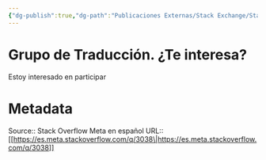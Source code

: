 ```yaml
---
{"dg-publish":true,"dg-path":"Publicaciones Externas/Stack Exchange/Stack Overflow en español/Stack Overflow en español Meta/es.meta.stackoverflow.com-3038.md","permalink":"/publicaciones-externas/stack-exchange/stack-overflow-en-espanol/stack-overflow-en-espanol-meta/es-meta-stackoverflow-com-3038/","title":"Grupo de Traducción. ¿Te interesa?","hide":true,"noteIcon":"\"0\"","created":"2024-04-03T12:49:10.680-06:00","updated":"2024-04-05T16:44:02.275-06:00"}
---
```


# Grupo de Traducción. ¿Te interesa?

Estoy interesado en participar

# Metadata
Source:: Stack Overflow Meta en español
URL:: [[https://es.meta.stackoverflow.com/q/3038\|https://es.meta.stackoverflow.com/q/3038]]

